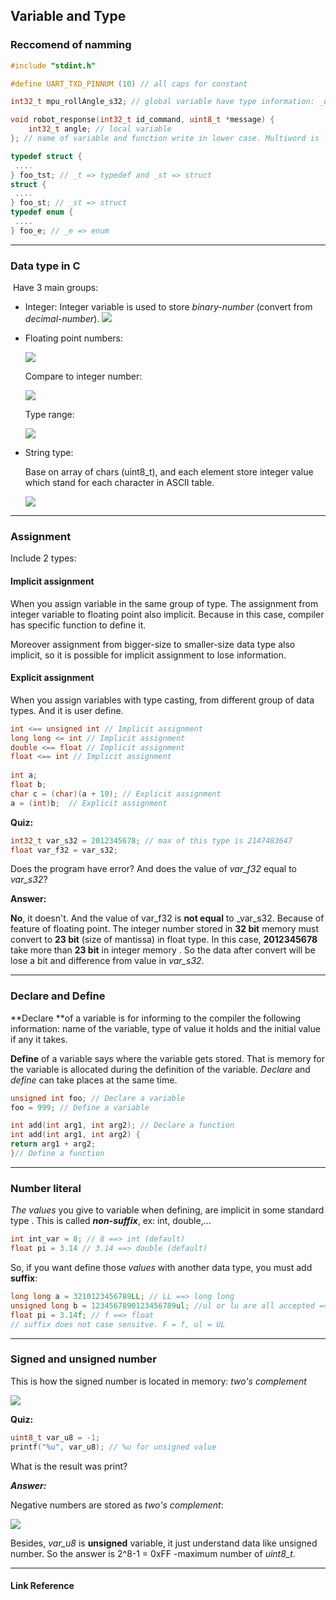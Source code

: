## Variable and Type

### Reccomend of namming

```c
#include "stdint.h"

#define UART_TXD_PINNUM (10) // all caps for constant

int32_t mpu_rollAngle_s32; // global variable have type information: _u32(uint32_t), _f32(float)...

void robot_response(int32_t id_command, uint8_t *message) {
    int32_t angle; // local variable
}; // name of variable and function write in lower case. Multiword is linked by "_"

typedef struct {
 ....  
} foo_tst; // _t => typedef and _st => struct
struct {
 ....
} foo_st; // _st => struct
typedef enum {
 ....   
} foo_e; // _e => enum
```

---

### Data type in C

​    Have 3 main groups:

* Integer: Integer variable is used to store _binary-number_ (convert from _decimal-number_).
    ![](./assets/images/1_1.png)

* Floating point numbers:

  ![](./assets/images/1_2.png)

  Compare to integer number:

  ![](./assets/images/1_3.png)

  Type range:

  ![](./assets/images/1_4.png)

  

* String type:

  Base on array of chars (uint8_t), and each element store integer value which stand for each character in ASCII table.
  

  ![](./assets/images/1_5.png)

[Decimal ASCII Chart]: www.asciichart.com

---

### Assignment

Include 2 types:

#### 		Implicit assignment

When you assign variable in the same group of type. The assignment from integer variable to floating point also implicit. Because in this case, compiler has specific function to define it.

Moreover assignment from bigger-size to smaller-size data type also implicit, so it is possible for implicit assignment to lose information.

#### 		Explicit assignment

When you assign variables with type casting,  from different group of data types. And it is user define.

```c
int <== unsigned int // Implicit assignment
long long <= int // Implicit assignment
double <== float // Implicit assignment
float <== int // Implicit assignment
    
int a;
float b;
char c = (char)(a + 10); // Explicit assignment
a = (int)b;  // Explicit assignment
```

**Quiz:** 

```c
int32_t var_s32 = 2012345678; // max of this type is 2147483647
float var_f32 = var_s32;
```

Does the program have error? And does the value of _var_f32_ equal to _var_s32_?

**Answer:**

**No**, it doesn't. And the value of var_f32 is **not equal** to _var_s32. Because of feature of floating point. The integer number stored in **32 bit** memory must convert to **23 bit** (size of mantissa) in float type. In this case, **2012345678** take more than **23 bit** in integer memory . So the data after convert will be lose a bit and difference from value in _var_s32_.

----

### Declare and Define

**Declare **of a variable is for informing to the compiler the following information: name of the variable, type of value it holds and the initial value if any it takes.

**Define** of a variable says where the variable gets stored. That is memory for the variable is allocated during the definition of the variable. _Declare_ and _define_ can take places at the same time.

```c
unsigned int foo; // Declare a variable
foo = 999; // Define a variable

int add(int arg1, int arg2); // Declare a function
int add(int arg1, int arg2) {
return arg1 + arg2;
}// Define a function
```

-------

### Number literal

_The values_ you give to variable when defining, are implicit in some standard type .  This is called  _**non-suffix**_, ex: int, double,...

```c
int int_var = 8; // 8 ==> int (default)
float pi = 3.14 // 3.14 ==> double (default)
```

So, if you want define those _values_ with another data type, you must add **suffix**:

```c
long long a = 3210123456789LL; // LL ==> long long
unsigned long b = 1234567890123456789ul; //ul or lu are all accepted ==>unsigned long
float pi = 3.14f; // f ==> float
// suffix does not case sensitve. F = f, ul = UL
```

----

### Signed and unsigned number

This is how the signed number is located in memory: _two's complement_

![](./assets/images/2_1.png)

**Quiz:**

```c
uint8_t var_u8 = -1;
printf("%u", var_u8); // %u for unsigned value
```

What is the result was print?

_**Answer:**_

Negative numbers are stored as _two's complement_:

![](./assets/images/2_2.png)

Besides, _var_u8_ is **unsigned** variable, it just understand data like unsigned number.  So the answer is 2^8-1 = 0xFF -maximum number of _uint8_t_.

----

#### Link Reference

[Data Type in C]: https://www.geeksforgeeks.org/data-types-in-c/
[Type Conversion in C]: https://www.geeksforgeeks.org/type-conversion-c/
